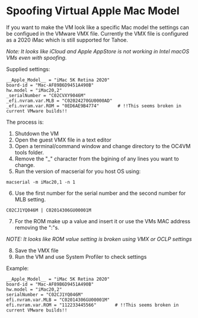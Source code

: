# Spoofing Virtual Apple Mac Model

If you want to make the VM look like a specific Mac model the settings can be configued in the 
VMware VMX file. Currently the VMX file is configured as a 2020 iMac which is still supported for Tahoe.

*Note: It looks like iCloud and Apple AppStore is not working in Intel macOS VMs even with spoofing.*

Supplied settings:

```
__Apple_Model__ = "iMac 5K Retina 2020"
board-id = "Mac-AF89B6D9451A490B"
hw.model = "iMac20,2"
_serialNumber = "C02CVXY9046M"
_efi.nvram.var.MLB = "C02024270GU0000AD"
_efi.nvram.var.ROM = "0ED6AE9B4774"       # !!This seems broken in current VMware builds!! 
```

The process is:

1. Shutdown the VM
2. Open the guest VMX file in a text editor
3. Open a terminal/command window and change directory to the OC4VM tools folder.
4. Remove the "_" character from the bgining of any lines you want to change.
5. Run the version of macserial for you host OS using:

`macserial -m iMac20,1 -n 1`

6. Use the first number for the serial number and the second number for MLB setting.

`C02CJ1YQ046M | C02014306GU00001M`

7. For the ROM make up a value and insert it or use the VMs MAC address removing the ":"s.

*NOTE: It looks like ROM value setting is broken using VMX or OCLP settings*

8. Save the VMX file
9. Run the VM and use System Profiler to check settings

Example:

```
__Apple_Model__ = "iMac 5K Retina 2020"
board-id = "Mac-AF89B6D9451A490B"
hw.model = "iMac20,2"
serialNumber = "C02CJ1YQ046M"
efi.nvram.var.MLB = "C02014306GU00001M"
efi.nvram.var.ROM = "112233445566"       # !!This seems broken in current VMware builds!! 
```